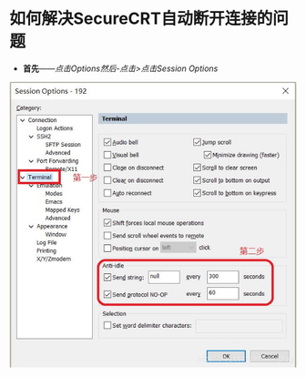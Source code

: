# 如何解决SecureCRT自动断开连接的问题

- **首先**——*点击Options然后-点击>点击Session Options*  

![img](assets/20200406230021850.jpg) 